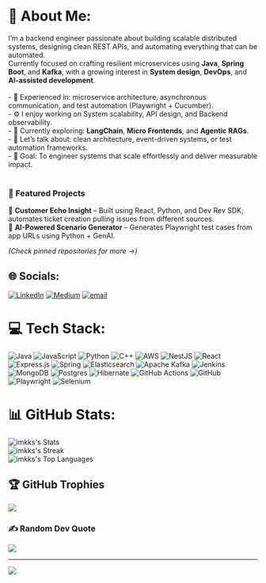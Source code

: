 # 💫 About Me:
I’m a backend engineer passionate about building scalable distributed systems, designing clean REST APIs, and automating everything that can be automated.  <br>Currently focused on crafting resilient microservices using **Java**, **Spring Boot**, and **Kafka**, with a growing interest in **System design**, **DevOps**, and **AI-assisted development**.<br><br>- 🧩 Experienced in: microservice architecture, asynchronous communication, and test automation (Playwright + Cucumber).  <br>- ⚙️ I enjoy working on System scalability, API design, and Backend observability.  <br>- 🌱 Currently exploring: **LangChain**, **Micro Frontends**, and **Agentic RAGs**.  <br>- 💬 Let’s talk about: clean architecture, event-driven systems, or test automation frameworks.  <br>- 🎯 Goal: To engineer systems that scale effortlessly and deliver measurable impact.<br><br>
### 🧩 Featured Projects
🔹 **Customer Echo Insight** – Built using React, Python, and Dev Rev SDK; automates ticket creation pulling issues from different sources.  
🔹 **AI-Powered Scenario Generator** – Generates Playwright test cases from app URLs using Python + GenAI.  

*(Check pinned repositories for more →)*  



## 🌐 Socials:
[![LinkedIn](https://img.shields.io/badge/LinkedIn-%230077B5.svg?logo=linkedin&logoColor=white)](https://linkedin.com/in/imkks) [![Medium](https://img.shields.io/badge/Medium-12100E?logo=medium&logoColor=white)](https://medium.com/@imkrsh007) [![email](https://img.shields.io/badge/Email-D14836?logo=gmail&logoColor=white)](mailto:imkrsh007@gmail.com) 

# 💻 Tech Stack:
![Java](https://img.shields.io/badge/java-%23ED8B00.svg?style=for-the-badge&logo=openjdk&logoColor=white) ![JavaScript](https://img.shields.io/badge/javascript-%23323330.svg?style=for-the-badge&logo=javascript&logoColor=%23F7DF1E) ![Python](https://img.shields.io/badge/python-3670A0?style=for-the-badge&logo=python&logoColor=ffdd54) ![C++](https://img.shields.io/badge/c++-%2300599C.svg?style=for-the-badge&logo=c%2B%2B&logoColor=white) ![AWS](https://img.shields.io/badge/AWS-%23FF9900.svg?style=for-the-badge&logo=amazon-aws&logoColor=white) ![NestJS](https://img.shields.io/badge/nestjs-%23E0234E.svg?style=for-the-badge&logo=nestjs&logoColor=white) ![React](https://img.shields.io/badge/react-%2320232a.svg?style=for-the-badge&logo=react&logoColor=%2361DAFB) ![Express.js](https://img.shields.io/badge/express.js-%23404d59.svg?style=for-the-badge&logo=express&logoColor=%2361DAFB) ![Spring](https://img.shields.io/badge/spring-%236DB33F.svg?style=for-the-badge&logo=spring&logoColor=white) ![Elasticsearch](https://img.shields.io/badge/elasticsearch-%230377CC.svg?style=for-the-badge&logo=elasticsearch&logoColor=white) ![Apache Kafka](https://img.shields.io/badge/Apache%20Kafka-000?style=for-the-badge&logo=apachekafka) ![Jenkins](https://img.shields.io/badge/jenkins-%232C5263.svg?style=for-the-badge&logo=jenkins&logoColor=white) ![MongoDB](https://img.shields.io/badge/MongoDB-%234ea94b.svg?style=for-the-badge&logo=mongodb&logoColor=white) ![Postgres](https://img.shields.io/badge/postgres-%23316192.svg?style=for-the-badge&logo=postgresql&logoColor=white) ![Hibernate](https://img.shields.io/badge/Hibernate-59666C?style=for-the-badge&logo=Hibernate&logoColor=white) ![GitHub Actions](https://img.shields.io/badge/github%20actions-%232671E5.svg?style=for-the-badge&logo=githubactions&logoColor=white) ![GitHub](https://img.shields.io/badge/github-%23121011.svg?style=for-the-badge&logo=github&logoColor=white) ![Playwright](https://img.shields.io/badge/-playwright-%232EAD33?style=for-the-badge&logo=playwright&logoColor=white) ![Selenium](https://img.shields.io/badge/-selenium-%43B02A?style=for-the-badge&logo=selenium&logoColor=white)
# 📊 GitHub Stats:
![imkks's Stats](https://github-readme-stats.vercel.app/api?username=imkks&theme=dark&show_icons=true&rank_icon=github&hide_border=true&count_private=true)<br/>
![imkks's Streak](https://github-readme-streak-stats.herokuapp.com/?user=imkks&theme=dark&hide_border=true)<br/>
![imkks's Top Languages](https://github-readme-stats.vercel.app/api/top-langs/?username=imkks&theme=dark&show_icons=true&hide_border=true&layout=compact)<br/>


## 🏆 GitHub Trophies
![](https://github-profile-trophy.vercel.app/?username=imkks&theme=radical&no-frame=false&no-bg=true&margin-w=4)

### ✍️ Random Dev Quote
![](https://quotes-github-readme.vercel.app/api?type=horizontal&theme=radical)

---
[![](https://visitcount.itsvg.in/api?id=imkks&icon=0&color=0)](https://visitcount.itsvg.in)

<!-- Proudly created with GPRM ( https://gprm.itsvg.in ) -->
